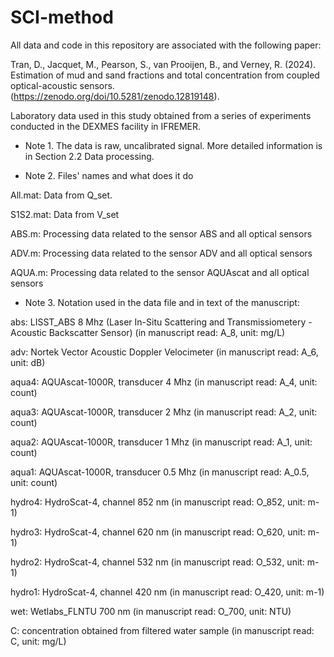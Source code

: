 # SCI-method

All data and code in this repository are associated with the following paper:

Tran, D., Jacquet, M., Pearson, S., van Prooijen, B., and Verney, R. (2024). Estimation of
mud and sand fractions and total concentration from coupled optical-acoustic sensors.
(https://zenodo.org/doi/10.5281/zenodo.12819148).

Laboratory data used in this study obtained from a series of experiments conducted in the DEXMES facility in IFREMER.

* Note 1. The data is raw, uncalibrated signal. More detailed information is in Section 2.2 Data processing.

* Note 2. Files' names and what does it do

All.mat: Data from Q_set. 

S1S2.mat: Data from V_set

ABS.m: Processing data related to the sensor ABS and all optical sensors

ADV.m: Processing data related to the sensor ADV and all optical sensors

AQUA.m: Processing data related to the sensor AQUAscat and all optical sensors

* Note 3. Notation used in the data file and in text of the manuscript:

abs: LISST_ABS 8 Mhz (Laser In-Situ Scattering and Transmissiometery - Acoustic Backscatter Sensor) (in manuscript read: A_8, unit: mg/L)

adv: Nortek Vector Acoustic Doppler Velocimeter (in manuscript read: A_6, unit: dB)

aqua4: AQUAscat-1000R, transducer 4 Mhz (in manuscript read: A_4, unit: count)

aqua3: AQUAscat-1000R, transducer 2 Mhz (in manuscript read: A_2, unit: count)

aqua2: AQUAscat-1000R, transducer 1 Mhz (in manuscript read: A_1, unit: count)

aqua1: AQUAscat-1000R, transducer 0.5 Mhz (in manuscript read: A_0.5, unit: count)

hydro4: HydroScat-4, channel 852 nm (in manuscript read: O_852, unit: m-1)

hydro3: HydroScat-4, channel 620 nm (in manuscript read: O_620, unit: m-1)

hydro2: HydroScat-4, channel 532 nm (in manuscript read: O_532, unit: m-1)

hydro1: HydroScat-4, channel 420 nm (in manuscript read: O_420, unit: m-1)

wet: Wetlabs_FLNTU 700 nm (in manuscript read: O_700, unit: NTU)

C: concentration obtained from filtered water sample (in manuscript read: C, unit: mg/L)
